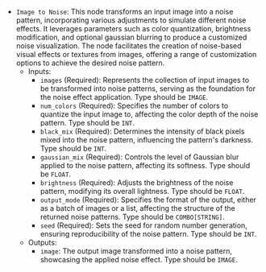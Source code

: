 - `Image to Noise`: This node transforms an input image into a noise pattern, incorporating various adjustments to simulate different noise effects. It leverages parameters such as color quantization, brightness modification, and optional gaussian blurring to produce a customized noise visualization. The node facilitates the creation of noise-based visual effects or textures from images, offering a range of customization options to achieve the desired noise pattern.
    - Inputs:
        - `images` (Required): Represents the collection of input images to be transformed into noise patterns, serving as the foundation for the noise effect application. Type should be `IMAGE`.
        - `num_colors` (Required): Specifies the number of colors to quantize the input image to, affecting the color depth of the noise pattern. Type should be `INT`.
        - `black_mix` (Required): Determines the intensity of black pixels mixed into the noise pattern, influencing the pattern's darkness. Type should be `INT`.
        - `gaussian_mix` (Required): Controls the level of Gaussian blur applied to the noise pattern, affecting its softness. Type should be `FLOAT`.
        - `brightness` (Required): Adjusts the brightness of the noise pattern, modifying its overall lightness. Type should be `FLOAT`.
        - `output_mode` (Required): Specifies the format of the output, either as a batch of images or a list, affecting the structure of the returned noise patterns. Type should be `COMBO[STRING]`.
        - `seed` (Required): Sets the seed for random number generation, ensuring reproducibility of the noise pattern. Type should be `INT`.
    - Outputs:
        - `image`: The output image transformed into a noise pattern, showcasing the applied noise effect. Type should be `IMAGE`.
